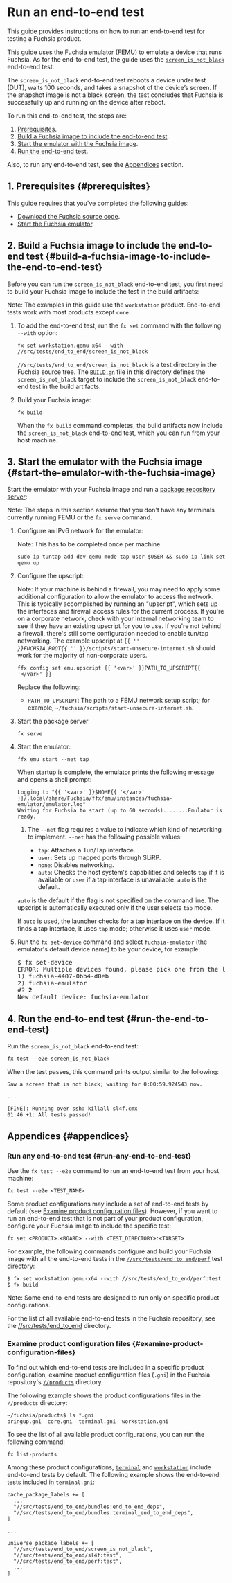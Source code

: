 # Run an end-to-end test

This guide provides instructions on how to run an end-to-end test for testing a
Fuchsia product.

This guide uses the Fuchsia emulator ([FEMU](/docs/get-started/set_up_femu.md)) to
emulate a device that runs Fuchsia. As for the end-to-end test, the guide uses
the
[`screen_is_not_black`](/src/tests/end_to_end/screen_is_not_black/)
end-to-end test.

The `screen_is_not_black` end-to-end test reboots a device under test
(DUT), waits 100 seconds, and takes a snapshot of the device’s screen. If the
snapshot image is not a black screen, the test concludes that Fuchsia is
successfully up and running on the device after reboot.

To run this end-to-end test, the steps are:

1.  [Prerequisites](#prerequisites).
1.  [Build a Fuchsia image to include the end-to-end test](#build-a-fuchsia-image-to-include-the-end-to-end-test).
1.  [Start the emulator with the Fuchsia image](#start-the-emulator-with-the-fuchsia-image).
1.  [Run the end-to-end test](#run-the-end-to-end-test).

Also, to run any end-to-end test, see the [Appendices](#appendices) section.

## 1. Prerequisites {#prerequisites}

This guide requires that you've completed the following guides:

*   [Download the Fuchsia source code](/docs/get-started/get_fuchsia_source.md).
*   [Start the Fuchsia emulator](/docs/get-started/set_up_femu.md).

## 2. Build a Fuchsia image to include the end-to-end test {#build-a-fuchsia-image-to-include-the-end-to-end-test}

Before you can run the `screen_is_not_black` end-to-end test, you first
need to build your Fuchsia image to include the test in the build artifacts:

Note: The examples in this guide use the `workstation` product. End-to-end tests work with most
products except `core`.

1.  To add the end-to-end test, run the `fx set` command with the following
    `--with` option:

    ```posix-terminal
    fx set workstation.qemu-x64 --with //src/tests/end_to_end/screen_is_not_black
    ```

    `//src/tests/end_to_end/screen_is_not_black` is a test directory in the
    Fuchsia source tree. The
    <code>[BUILD.gn](/src/tests/end_to_end/screen_is_not_black/BUILD.gn)</code>
    file in this directory defines the <code>screen_is_not_black</code> target
    to include the <code>screen_is_not_black</code> end-to-end test in the build
    artifacts.

1.  Build your Fuchsia image:

    ```posix-terminal
    fx build
    ```

    When the `fx build` command completes, the build artifacts now include the
    `screen_is_not_black` end-to-end test, which you can run from your host
    machine.

## 3. Start the emulator with the Fuchsia image {#start-the-emulator-with-the-fuchsia-image}

Start the emulator with your Fuchsia image and run a
[package repository server](/docs/development/build/fx.md#serve-a-build):

Note: The steps in this section assume that you don't have any terminals
currently running FEMU or the `fx serve` command.

1.  Configure an IPv6 network for the emulator:

    Note: This has to be completed once per machine.

    ```posix-terminal
    sudo ip tuntap add dev qemu mode tap user $USER && sudo ip link set qemu up
    ```

1. Configure the upscript:

    Note: If your machine is behind a firewall, you may need to apply some additional
    configuration to allow the emulator to access the network. This is typically
    accomplished by running an "upscript", which sets up the interfaces and firewall
    access rules for the current process. If you're on a corporate network, check
    with your internal networking team to see if they have an existing upscript
    for you to use.
    If you're not behind a firewall, there's still some configuration needed to
    enable tun/tap networking. The example upscript
    at <code>{{ '<var>' }}FUCHSIA_ROOT{{ '</var>' }}/scripts/start-unsecure-internet.sh</code>
    should work for the majority of non-corporate users.

    ```posix-terminal
    ffx config set emu.upscript {{ '<var>' }}PATH_TO_UPSCRIPT{{ '</var>' }}
    ```

    Replace the following:

    * `PATH_TO_UPSCRIPT`: The path to a FEMU network setup script; for example,
    `~/fuchsia/scripts/start-unsecure-internet.sh`.

1. Start the package server

   ```posix-terminal
   fx serve
   ```

1.  Start the emulator:

    ```posix-terminal
    ffx emu start --net tap
    ```

    When startup is complete, the emulator prints the following message and opens
    a shell prompt:

    ```none {:.devsite-disable-click-to-copy}
    Logging to "{{ '<var>' }}$HOME{{ '</var>' }}/.local/share/Fuchsia/ffx/emu/instances/fuchsia-emulator/emulator.log"
    Waiting for Fuchsia to start (up to 60 seconds)........Emulator is ready.
    ```

    1. The `--net` flag requires a value to indicate which kind of
    networking to implement. `--net` has the following possible values:

        - `tap`: Attaches a Tun/Tap interface.
        - `user`: Sets up mapped ports through SLiRP.
        - `none`: Disables networking.
        - `auto`: Checks the host system's capabilities and selects `tap` if it is
            available or `user` if a tap interface is unavailable.
            `auto` is the default.

    `auto` is the default if the flag is not specified on the command line.
    The upscript is automatically executed only if the user selects `tap`
    mode.

    If `auto` is used, the launcher checks for a tap interface on the
    device. If it finds a tap interface, it uses `tap` mode; otherwise it
    uses `user` mode.

1.  Run the `fx set-device` command and select `fuchsia-emulator` (the
    emulator's default device name) to be your device, for example:

    <pre>
    $ fx set-device
    ERROR: Multiple devices found, please pick one from the list:
    1) fuchsia-4407-0bb4-d0eb
    2) fuchsia-emulator
    #? <b>2</b>
    New default device: fuchsia-emulator
    </pre>

## 4. Run the end-to-end test {#run-the-end-to-end-test}

Run the `screen_is_not_black` end-to-end test:

```posix-terminal
fx test --e2e screen_is_not_black
```

When the test passes, this command prints output similar to the
following:

```none {:.devsite-disable-click-to-copy}
Saw a screen that is not black; waiting for 0:00:59.924543 now.

...

[FINE]: Running over ssh: killall sl4f.cmx
01:46 +1: All tests passed!
```

## Appendices {#appendices}

### Run any end-to-end test {#run-any-end-to-end-test}

Use the `fx test --e2e` command to run an end-to-end test from your host
machine:

```posix-terminal
fx test --e2e <TEST_NAME>
```

Some product configurations may include a set of end-to-end tests by default
(see [Examine product configuration files](#examine-product-configuration-files)).
However, if you want to run an end-to-end test that is not part of your
product configuration, configure your Fuchsia image to include the specific
test:

```posix-terminal
fx set <PRODUCT>.<BOARD> --with <TEST_DIRECTORY>:<TARGET>
```

For example, the following commands configure and build your Fuchsia image
with all the end-to-end tests in the
<code>[//src/tests/end_to_end/perf](/src/tests/end_to_end/perf/)</code> test
directory:

```none {:.devsite-disable-click-to-copy}
$ fx set workstation.qemu-x64 --with //src/tests/end_to_end/perf:test
$ fx build
```

Note: Some end-to-end tests are designed to run only on specific product
configurations.

For the list of all available end-to-end tests in the Fuchsia repository, see
the [//src/tests/end\_to\_end](/src/tests/end_to_end/) directory.

### Examine product configuration files {#examine-product-configuration-files}

To find out which end-to-end tests are included in a
specific product configuration, examine product configuration files (`.gni`) in
the Fuchsia repository's <code>[//products][products-dir]</code> directory.

The following example shows the product configurations files in the
`//products` directory:

```none {:.devsite-disable-click-to-copy}
~/fuchsia/products$ ls *.gni
bringup.gni  core.gni  terminal.gni  workstation.gni
```
To see the list of all available product configurations, you can run the
following command:

```posix-terminal
fx list-products
```

Among these product configurations, <code>[terminal][terminal-gni]</code> and
<code>[workstation][workstation-gni]</code> include end-to-end tests by
default. The following example shows the end-to-end tests included
in `terminal.gni`:

```none {:.devsite-disable-click-to-copy}
cache_package_labels += [
  ...
  "//src/tests/end_to_end/bundles:end_to_end_deps",
  "//src/tests/end_to_end/bundles:terminal_end_to_end_deps",
]

...

universe_package_labels += [
  "//src/tests/end_to_end/screen_is_not_black",
  "//src/tests/end_to_end/sl4f:test",
  "//src/tests/end_to_end/perf:test",
  ...
]
```

<!-- Reference links -->

[products-dir]: /products/
[terminal-gni]: /products/terminal.gni
[workstation-gni]: /products/workstation.gni
